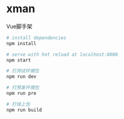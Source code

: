 xman
====
Vue脚手架

``` bash
# install dependencies
npm install

# serve with hot reload at localhost:8080
npm start

# 打测试环境包
npm run dev

# 打预发环境包
npm run pre

# 打线上包
npm run build
```
